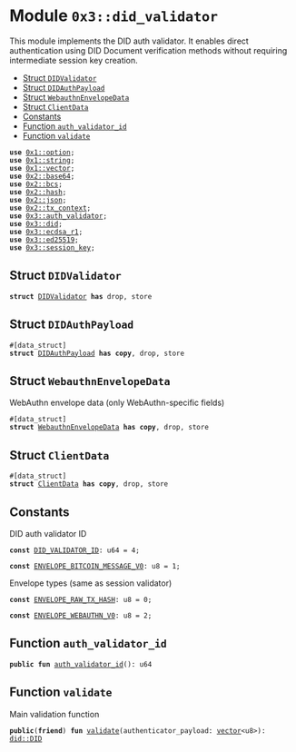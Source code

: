 
<a name="0x3_did_validator"></a>

# Module `0x3::did_validator`

This module implements the DID auth validator.
It enables direct authentication using DID Document verification methods
without requiring intermediate session key creation.


-  [Struct `DIDValidator`](#0x3_did_validator_DIDValidator)
-  [Struct `DIDAuthPayload`](#0x3_did_validator_DIDAuthPayload)
-  [Struct `WebauthnEnvelopeData`](#0x3_did_validator_WebauthnEnvelopeData)
-  [Struct `ClientData`](#0x3_did_validator_ClientData)
-  [Constants](#@Constants_0)
-  [Function `auth_validator_id`](#0x3_did_validator_auth_validator_id)
-  [Function `validate`](#0x3_did_validator_validate)


<pre><code><b>use</b> <a href="">0x1::option</a>;
<b>use</b> <a href="">0x1::string</a>;
<b>use</b> <a href="">0x1::vector</a>;
<b>use</b> <a href="">0x2::base64</a>;
<b>use</b> <a href="">0x2::bcs</a>;
<b>use</b> <a href="">0x2::hash</a>;
<b>use</b> <a href="">0x2::json</a>;
<b>use</b> <a href="">0x2::tx_context</a>;
<b>use</b> <a href="auth_validator.md#0x3_auth_validator">0x3::auth_validator</a>;
<b>use</b> <a href="did.md#0x3_did">0x3::did</a>;
<b>use</b> <a href="ecdsa_r1.md#0x3_ecdsa_r1">0x3::ecdsa_r1</a>;
<b>use</b> <a href="ed25519.md#0x3_ed25519">0x3::ed25519</a>;
<b>use</b> <a href="session_key.md#0x3_session_key">0x3::session_key</a>;
</code></pre>



<a name="0x3_did_validator_DIDValidator"></a>

## Struct `DIDValidator`



<pre><code><b>struct</b> <a href="did_validator.md#0x3_did_validator_DIDValidator">DIDValidator</a> <b>has</b> drop, store
</code></pre>



<a name="0x3_did_validator_DIDAuthPayload"></a>

## Struct `DIDAuthPayload`



<pre><code>#[data_struct]
<b>struct</b> <a href="did_validator.md#0x3_did_validator_DIDAuthPayload">DIDAuthPayload</a> <b>has</b> <b>copy</b>, drop, store
</code></pre>



<a name="0x3_did_validator_WebauthnEnvelopeData"></a>

## Struct `WebauthnEnvelopeData`

WebAuthn envelope data (only WebAuthn-specific fields)


<pre><code>#[data_struct]
<b>struct</b> <a href="did_validator.md#0x3_did_validator_WebauthnEnvelopeData">WebauthnEnvelopeData</a> <b>has</b> <b>copy</b>, drop, store
</code></pre>



<a name="0x3_did_validator_ClientData"></a>

## Struct `ClientData`



<pre><code>#[data_struct]
<b>struct</b> <a href="did_validator.md#0x3_did_validator_ClientData">ClientData</a> <b>has</b> <b>copy</b>, drop, store
</code></pre>



<a name="@Constants_0"></a>

## Constants


<a name="0x3_did_validator_DID_VALIDATOR_ID"></a>

DID auth validator ID


<pre><code><b>const</b> <a href="did_validator.md#0x3_did_validator_DID_VALIDATOR_ID">DID_VALIDATOR_ID</a>: u64 = 4;
</code></pre>



<a name="0x3_did_validator_ENVELOPE_BITCOIN_MESSAGE_V0"></a>



<pre><code><b>const</b> <a href="did_validator.md#0x3_did_validator_ENVELOPE_BITCOIN_MESSAGE_V0">ENVELOPE_BITCOIN_MESSAGE_V0</a>: u8 = 1;
</code></pre>



<a name="0x3_did_validator_ENVELOPE_RAW_TX_HASH"></a>

Envelope types (same as session validator)


<pre><code><b>const</b> <a href="did_validator.md#0x3_did_validator_ENVELOPE_RAW_TX_HASH">ENVELOPE_RAW_TX_HASH</a>: u8 = 0;
</code></pre>



<a name="0x3_did_validator_ENVELOPE_WEBAUTHN_V0"></a>



<pre><code><b>const</b> <a href="did_validator.md#0x3_did_validator_ENVELOPE_WEBAUTHN_V0">ENVELOPE_WEBAUTHN_V0</a>: u8 = 2;
</code></pre>



<a name="0x3_did_validator_auth_validator_id"></a>

## Function `auth_validator_id`



<pre><code><b>public</b> <b>fun</b> <a href="did_validator.md#0x3_did_validator_auth_validator_id">auth_validator_id</a>(): u64
</code></pre>



<a name="0x3_did_validator_validate"></a>

## Function `validate`

Main validation function


<pre><code><b>public</b>(<b>friend</b>) <b>fun</b> <a href="did_validator.md#0x3_did_validator_validate">validate</a>(authenticator_payload: <a href="">vector</a>&lt;u8&gt;): <a href="did.md#0x3_did_DID">did::DID</a>
</code></pre>
